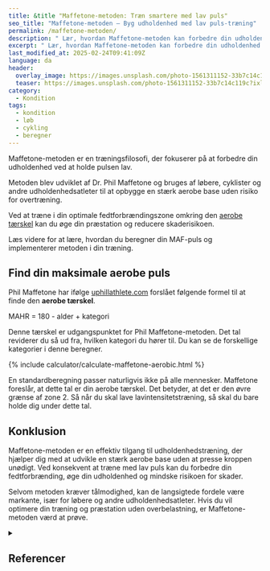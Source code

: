 ```yaml
---
title: &title "Maffetone-metoden: Træn smartere med lav puls"
seo_title: "Maffetone-metoden – Byg udholdenhed med lav puls-træning"
permalink: /maffetone-metoden/
description: " Lær, hvordan Maffetone-metoden kan forbedre din udholdenhed ved at træne i den optimale pulszone. Opdag fordelene ved lavintensitetstræning."
excerpt: " Lær, hvordan Maffetone-metoden kan forbedre din udholdenhed ved at træne i den optimale pulszone. Opdag fordelene ved lavintensitetstræning."
last_modified_at: 2025-02-24T09:41:09Z
language: da
header:
  overlay_image: https://images.unsplash.com/photo-1561311152-33b7c14c119c?ixlib=rb-4.0.3&ixid=M3wxMjA3fDB8MHxwaG90by1wYWdlfHx8fGVufDB8fHx8fA%3D%3D&fit=crop&h=630&w=1200&q=60
  teaser: https://images.unsplash.com/photo-1561311152-33b7c14c119c?ixlib=rb-4.0.3&ixid=M3wxMjA3fDB8MHxwaG90by1wYWdlfHx8fGVufDB8fHx8fA%3D%3D&auto=format&fit=crop&h=300&w=400&q=10
category:
  - Kondition
tags:
  - kondition
  - løb
  - cykling
  - beregner
---
```


Maffetone-metoden er en træningsfilosofi, der fokuserer på at forbedre din udholdenhed ved at holde pulsen lav. 

Metoden blev udviklet af Dr. Phil Maffetone og bruges af løbere, cyklister og andre udholdenhedsatleter til at opbygge en stærk aerobe base uden risiko for overtræning.

Ved at træne i din optimale fedtforbrændingszone omkring den [aerobe tærskel](/aerobe-taerskel/) kan du øge din præstation og reducere skaderisikoen.

Læs videre for at lære, hvordan du beregner din MAF-puls og implementerer metoden i din træning.

## Find din maksimale aerobe puls

Phil Maffetone har ifølge [uphillathlete.com](https://uphillathlete.com/aerobic-anaerobic-threshold-self-assessment/) forslået følgende formel til at finde den **aerobe tærskel**.

MAHR = 180 - alder + kategori

Denne tærskel er udgangspunktet for Phil Maffetone-metoden. Det tal reviderer du så ud fra, hvilken kategori du hører til. Du kan se de forskellige kategorier i denne beregner.

{% include calculator/calculate-maffetone-aerobic.html %}

En standardberegning passer naturligvis ikke på alle mennesker. Maffetone foreslår, at dette tal er din aerobe tærskel. Det betyder, at det er den øvre grænse af zone 2. Så når du skal lave lavintensitetstræning, så skal du bare holde dig under dette tal.

## Konklusion

Maffetone-metoden er en effektiv tilgang til udholdenhedstræning, der hjælper dig med at udvikle en stærk aerobe base uden at presse kroppen unødigt. Ved konsekvent at træne med lav puls kan du forbedre din fedtforbrænding, øge din udholdenhed og mindske risikoen for skader.

Selvom metoden kræver tålmodighed, kan de langsigtede fordele være markante, især for løbere og andre udholdenhedsatleter. Hvis du vil optimere din træning og præstation uden overbelastning, er Maffetone-metoden værd at prøve.

<details markdown="1" class="references">
  <summary><h2 id="references">Referencer</h2></summary>

- [The MAF 180 Formula: Heart-rate monitoring for real aerobic training](https://philmaffetone.com/180-formula/)
</details>